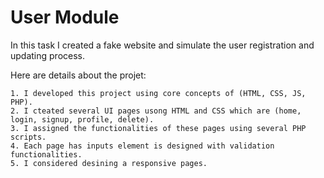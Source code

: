 # User Module

In this task I created a fake website and simulate the user registration and updating 
process. 

Here are details about the projet:

    1. I developed this project using core concepts of (HTML, CSS, JS, PHP).
    2. I cteated several UI pages usong HTML and CSS which are (home, login, signup, profile, delete).
    3. I assigned the functionalities of these pages using several PHP scripts.
    4. Each page has inputs element is designed with validation functionalities.
    5. I considered desining a responsive pages. 